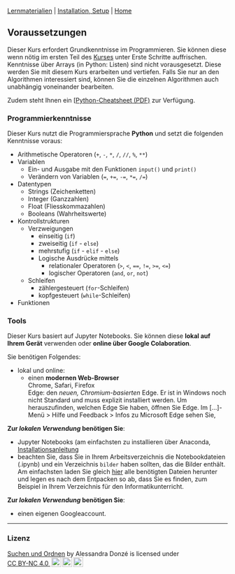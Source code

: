 [Lernmaterialien](./kurs.md) | [Installation, Setup](./installation_anaconda.md) | [Home](./index.md)

## Voraussetzungen

Dieser Kurs erfordert Grundkenntnisse im Programmieren. Sie können diese wenn nötig im ersten Teil des [Kurses](./kurs.md) unter Erste Schritte auffrischen. Kenntnisse über Arrays (in Python: Listen) sind nicht vorausgesetzt. Diese werden Sie mit diesem Kurs erarbeiten und vertiefen. Falls Sie nur an den Algorithmen interessiert sind, können Sie die einzelnen Algorithmen auch unabhängig voneinander bearbeiten.

Zudem steht Ihnen ein [[Python-Cheatsheet (PDF)](assets/notebooks/downloads/cheatsheet.pdf) zur Verfügung.


### Programmierkenntnisse

Dieser Kurs nutzt die Programmiersprache **Python** und setzt die folgenden Kenntnisse voraus:

* Arithmetische Operatoren (`+`, `-`, `*`, `/`, `//`, `%`, `**`)
* Variablen
  * Ein- und Ausgabe mit den Funktionen `input()` und `print()`
  * Verändern von Variablen (`=`, `+=`, `-=`, `*=`, `/=`)
* Datentypen
  * Strings (Zeichenketten)
  * Integer (Ganzzahlen)
  * Float (Fliesskommazahlen)
  * Booleans (Wahrheitswerte)
* Kontrollstrukturen
  * Verzweigungen
    * einseitig (`if`)
    * zweiseitig (`if` - `else`)
    * mehrstufig (`if` - `elif` - `else`)
    * Logische Ausdrücke mittels
      * relationaler Operatoren (`>`, `<`, `==`, `!=`, `>=`, `<=`)
      * logischer Operatoren (`and`, `or`, `not`)
  * Schleifen
    * zählergesteuert (`for`-Schleifen)
    * kopfgesteuert (`while`-Schleifen)
* Funktionen

### Tools

Dieser Kurs basiert auf Jupyter Notebooks. Sie können diese **lokal auf Ihrem Gerät** verwenden oder **online über Google Colaboration**.

Sie benötigen Folgendes:
* lokal und online:
  * einen **modernen Web-Browser**  
  Chrome, Safari, Firefox  
  Edge: den *neuen, Chromium-basierten* Edge. Er ist in Windows noch nicht Standard und muss explizit installiert werden. Um herauszufinden, welchen Edge Sie haben, öffnen Sie Edge. Im [...]-Menü > Hilfe und Feedback > Infos zu Microsoft Edge sehen Sie, 

**Zur *lokalen Verwendung* benötigen Sie**:
* Jupyter Notebooks (am einfachsten zu installieren über Anaconda, [Installationsanleitung](./installation_anaconda.md)
* beachten Sie, dass Sie in Ihrem Arbeitsverzeichnis die Notebookdateien (.ipynb) und ein Verzeichnis `bilder` haben sollten, das die Bilder enthält.  
  Am einfachsten laden Sie gleich [hier](./suchen-und-ordnen.zip) alle benötigten Dateien herunter und legen es nach dem Entpacken so ab, dass Sie es finden, zum Beispiel in Ihrem Verzeichnis für den Informatikunterricht.

**Zur *lokalen Verwendung* benötigen Sie**:
* einen eigenen Googleaccount.

<hr/>

### Lizenz

<a property="dct:title" rel="cc:attributionURL" href="https://donze-informatikunterricht.github.io/suchen-und-ordnen/">Suchen und Ordnen</a> by <span property="cc:attributionName">Alessandra Donzé</span> is licensed under <a href="http://creativecommons.org/licenses/by-nc/4.0/?ref=chooser-v1" target="_blank" rel="license noopener noreferrer" style="display:inline-block;">CC BY-NC 4.0 <img style="height:22px!important;margin-left:3px;vertical-align:text-bottom;" src="https://mirrors.creativecommons.org/presskit/icons/cc.svg?ref=chooser-v1"><img style="height:22px!important;margin-left:3px;vertical-align:text-bottom;" src="https://mirrors.creativecommons.org/presskit/icons/by.svg?ref=chooser-v1"><img style="height:22px!important;margin-left:3px;vertical-align:text-bottom;" src="https://mirrors.creativecommons.org/presskit/icons/nc.svg?ref=chooser-v1"></a>
